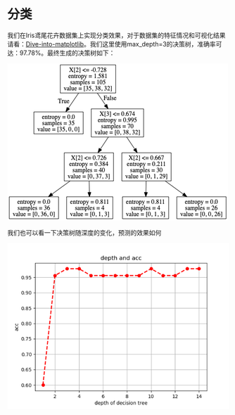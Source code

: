 # 分类

我们在Iris鸢尾花卉数据集上实现分类效果，对于数据集的特征情况和可视化结果请看：[Dive-into-matplotlib](https://github.com/Knowledge-Precipitation-Tribe/Dive-into-matplotlib)。我们这里使用max\_depth=3的决策树，准确率可达：97.78%。最终生成的决策树如下：

![](../.gitbook/assets/image%20%286%29.png)

我们也可以看一下决策树随深度的变化，预测的效果如何

![](../.gitbook/assets/image%20%288%29.png)

